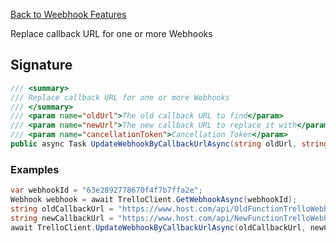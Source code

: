 [Back to Weebhook Features](TrelloClient#webhook-features)

Replace callback URL for one or more Webhooks

## Signature
```cs
/// <summary>
/// Replace callback URL for one or more Webhooks
/// </summary>
/// <param name="oldUrl">The old callback URL to find</param>
/// <param name="newUrl">The new callback URL to replace it with</param>
/// <param name="cancellationToken">Cancellation Token</param>
public async Task UpdateWebhookByCallbackUrlAsync(string oldUrl, string newUrl, CancellationToken cancellationToken = default) {...}
```
### Examples

```cs
var webhookId = "63e2892778670f4f7b7ffa2e";
Webhook webhook = await TrelloClient.GetWebhookAsync(webhookId);
string oldCallbackUrl = "https://www.host.com/api/OldFunctionTrelloWebhookEndpointReceiver";
string newCallbackUrl = "https://www.host.com/api/NewFunctionTrelloWebhookEndpointReceiver";
await TrelloClient.UpdateWebhookByCallbackUrlAsync(oldCallbackUrl, newCallbackUrl);
```